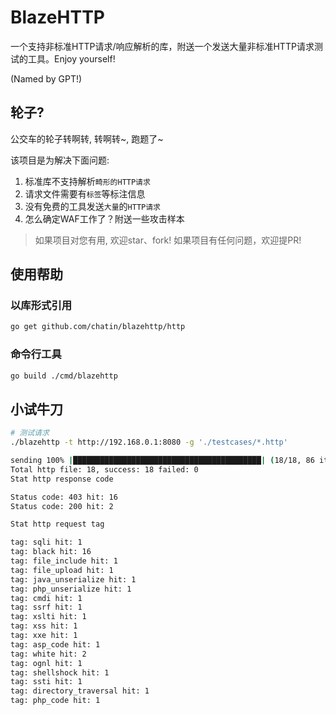 # BlazeHTTP

一个支持非标准HTTP请求/响应解析的库，附送一个发送大量非标准HTTP请求测试的工具。Enjoy yourself!

(Named by GPT!)

## 轮子?

公交车的轮子转啊转, 转啊转~, 跑题了~

该项目是为解决下面问题:

1. 标准库不支持解析`畸形的HTTP请求`
2. 请求文件需要有`标签`等标注信息
3. 没有免费的工具发送`大量`的`HTTP请求`
4. 怎么确定WAF工作了？附送一些攻击样本

> 如果项目对您有用, 欢迎star、fork!
> 如果项目有任何问题，欢迎提PR!

## 使用帮助

### 以库形式引用

```bash
go get github.com/chatin/blazehttp/http
```

### 命令行工具

```bash
go build ./cmd/blazehttp
```

## 小试牛刀

```bash
# 测试请求
./blazehttp -t http://192.168.0.1:8080 -g './testcases/*.http'

sending 100% |██████████████████████████████████████████| (18/18, 86 it/s)        
Total http file: 18, success: 18 failed: 0
Stat http response code

Status code: 403 hit: 16
Status code: 200 hit: 2

Stat http request tag

tag: sqli hit: 1
tag: black hit: 16
tag: file_include hit: 1
tag: file_upload hit: 1
tag: java_unserialize hit: 1
tag: php_unserialize hit: 1
tag: cmdi hit: 1
tag: ssrf hit: 1
tag: xslti hit: 1
tag: xss hit: 1
tag: xxe hit: 1
tag: asp_code hit: 1
tag: white hit: 2
tag: ognl hit: 1
tag: shellshock hit: 1
tag: ssti hit: 1
tag: directory_traversal hit: 1
tag: php_code hit: 1
```
